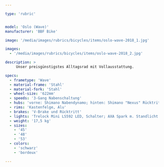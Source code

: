 ```yaml
---

type: 'rubric'


model: 'Oslo (Wave)'
manufacturer: 'BBF Bike'

image: '/media/images/rubrics/bicycles/items/oslo-wave-2018_1.jpg'

images:
  - '/media/images/rubrics/bicycles/items/oslo-wave-2018_2.jpg'

description: >
     Unser preisgünstigstes Alltagsrad mit Vollausstattung.

specs:
  - frametype: 'Wave' 
  - material-frame: 'Stahl'
  - material-fork: 'Stahl'
  - wheel-size: '622mm'
  - speeds: '3-Gang Nabenschaltung'
  - hubs: 'vorne: Shimano Nabendynamo; hinten: Shimano "Nexus" Rücktritt'
  - rims: 'Kastenfelge, Alu'
  - brakes: 'V-Brake und Rücktritt'
  - lights: 'Trelock Mini LS592 LED, Schalter; AXA Spark m. Standlicht'
  - weight: '17,5 kg'
  - sizes:
    - '45'  
    - '48'
    - '53'
  - colors:
    - 'schwarz'
    - 'bordeux'

---
```

